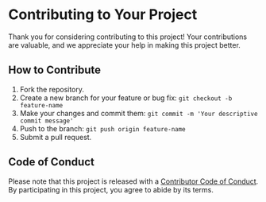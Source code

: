 # Contributing to Your Project

Thank you for considering contributing to this project! Your contributions are valuable, and we appreciate your help in making this project better.

## How to Contribute

1. Fork the repository.
2. Create a new branch for your feature or bug fix: `git checkout -b feature-name`
3. Make your changes and commit them: `git commit -m 'Your descriptive commit message'`
4. Push to the branch: `git push origin feature-name`
5. Submit a pull request.

## Code of Conduct

Please note that this project is released with a [Contributor Code of Conduct](CODE_OF_CONDUCT.md). By participating in this project, you agree to abide by its terms.
